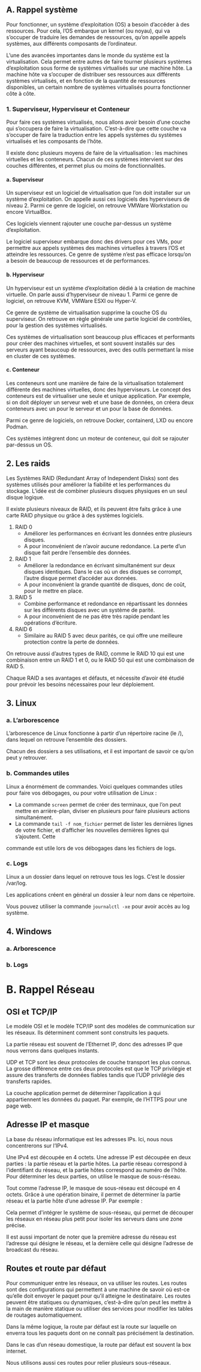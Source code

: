 ## A. Rappel système

Pour fonctionner, un système d’exploitation (OS) a besoin d’accéder à des ressources. Pour cela, l’OS embarque un kernel (ou noyau), qui va s’occuper de traduire les demandes de ressources, qu’on appelle appels systèmes, aux différents composants de l’ordinateur.

L’une des avancées importantes dans le monde du système est la virtualisation. Cela permet entre autres de faire tourner plusieurs systèmes d’exploitation sous forme de systèmes virtualisés sur une machine hôte. La machine hôte va s’occuper de distribuer ses ressources aux différents systèmes virtualisés, et en fonction de la quantité de ressources disponibles, un certain nombre de systèmes virtualisés pourra fonctionner côte à côte.

### 1. Superviseur, Hyperviseur et Conteneur

Pour faire ces systèmes virtualisés, nous allons avoir besoin d’une couche qui s’occupera de faire la virtualisation. C’est-à-dire que cette couche va s’occuper de faire la traduction entre les appels systèmes du systèmes virtualisés et les composants de l’hôte.

Il existe donc plusieurs moyens de faire de la virtualisation : les machines virtuelles et les conteneurs. Chacun de ces systèmes intervient sur des couches différentes, et permet plus ou moins de fonctionnalités.

#### a. Superviseur

Un superviseur est un logiciel de virtualisation que l’on doit installer sur un système d’exploitation. On appelle aussi ces logiciels des hyperviseurs de niveau 2. Parmi ce genre de logiciel, on retrouve VMWare Workstation ou encore VirtualBox.

Ces logiciels viennent rajouter une couche par-dessus un système d’exploitation.

Le logiciel superviseur embarque donc des drivers pour ces VMs, pour permettre aux appels systèmes des machines virtuelles à travers l’OS et atteindre les ressources. Ce genre de système n’est pas efficace lorsqu’on a besoin de beaucoup de ressources et de performances.

#### b. Hyperviseur

Un hyperviseur est un système d’exploitation dédié à la création de machine virtuelle. On parle aussi d’hyperviseur de niveau 1. Parmi ce genre de logiciel, on retrouve KVM, VMWare ESXI ou Hyper-V.

Ce genre de système de virtualisation supprime la couche OS du superviseur. On retrouve en règle générale une partie logiciel de contrôles, pour la gestion des systèmes virtualisés.

Ces systèmes de virtualisation sont beaucoup plus efficaces et performants pour créer des machines virtuelles, et sont souvent installés sur des serveurs ayant beaucoup de ressources, avec des outils permettant la mise en cluster de ces systèmes.

#### c. Conteneur

Les conteneurs sont une manière de faire de la virtualisation totalement différente des machines virtuelles, donc des hyperviseurs. Le concept des conteneurs est de virtualiser une seule et unique application. Par exemple, si on doit déployer un serveur web et une base de données, on créera deux conteneurs avec un pour le serveur et un pour la base de données.

Parmi ce genre de logiciels, on retrouve Docker, containerd, LXD ou encore Podman.

Ces systèmes intègrent donc un moteur de conteneur, qui doit se rajouter par-dessus un OS.

## 2. Les raids

Les Systèmes RAID (Redundant Array of Independent Disks) sont des systèmes utilisés pour améliorer la fiabilité et les performances du stockage. L’idée est de combiner plusieurs disques physiques en un seul disque logique.

Il existe plusieurs niveaux de RAID, et ils peuvent être faits grâce à une carte RAID physique ou grâce à des systèmes logiciels.

1. RAID 0
    - Améliorer les performances en écrivant les données entre plusieurs disques.
    - A pour inconvénient de n’avoir aucune redondance. La perte d’un disque fait perdre l’ensemble des données.
2. RAID 1
    - Améliorer la redondance en écrivant simultanément sur deux disques identiques. Dans le cas où un des disques se corrompt, l’autre disque permet d’accéder aux données.
    - A pour inconvénient la grande quantité de disques, donc de coût, pour le mettre en place.
3. RAID 5
    - Combine performance et redondance en répartissant les données sur les différents disques avec un système de parité.
    - A pour inconvénient de ne pas être très rapide pendant les opérations d’écriture.
4. RAID 6
    - Similaire au RAID 5 avec deux parités, ce qui offre une meilleure protection contre la perte de données.

On retrouve aussi d’autres types de RAID, comme le RAID 10 qui est une combinaison entre un RAID 1 et 0, ou le RAID 50 qui est une combinaison de RAID 5.

Chaque RAID a ses avantages et défauts, et nécessite d’avoir été étudié pour prévoir les besoins nécessaires pour leur déploiement.

## 3. Linux

### a. L’arborescence

L’arborescence de Linux fonctionne à partir d’un répertoire racine (le /), dans lequel on retrouve l’ensemble des dossiers.

Chacun des dossiers a ses utilisations, et il est important de savoir ce qu’on peut y retrouver.

### b. Commandes utiles

Linux a énormément de commandes. Voici quelques commandes utiles pour faire vos débogages, ou pour votre utilisation de Linux :

- La commande `screen` permet de créer des terminaux, que l’on peut mettre en arrière-plan, diviser en plusieurs pour faire plusieurs actions simultanément.
- La commande `tail -f nom_fichier` permet de lister les dernières lignes de votre fichier, et d’afficher les nouvelles dernières lignes qui s’ajoutent. Cette

 commande est utile lors de vos débogages dans les fichiers de logs.

### c. Logs

Linux a un dossier dans lequel on retrouve tous les logs. C’est le dossier /var/log.

Les applications créent en général un dossier à leur nom dans ce répertoire.

Vous pouvez utiliser la commande `journalctl -xe` pour avoir accès au log système.

## 4. Windows

### a. Arborescence

### b. Logs

# B. Rappel Réseau

## OSI et TCP/IP

Le modèle OSI et le modèle TCP/IP sont des modèles de communication sur les réseaux. Ils déterminent comment sont construits les paquets.

La partie réseau est souvent de l’Ethernet IP, donc des adresses IP que nous verrons dans quelques instants.

UDP et TCP sont les deux protocoles de couche transport les plus connus. La grosse différence entre ces deux protocoles est que le TCP privilégie et assure des transferts de données fiables tandis que l’UDP privilégie des transferts rapides.

La couche application permet de déterminer l’application à qui appartiennent les données du paquet. Par exemple, de l’HTTPS pour une page web.

## Adresse IP et masque

La base du réseau informatique est les adresses IPs. Ici, nous nous concentrerons sur l’IPv4.

Une IPv4 est découpée en 4 octets. Une adresse IP est découpée en deux parties : la partie réseau et la partie hôtes. La partie réseau correspond à l’identifiant du réseau, et la partie hôtes correspond au numéro de l'hôte. Pour déterminer les deux parties, on utilise le masque de sous-réseau.

Tout comme l’adresse IP, le masque de sous-réseau est découpé en 4 octets. Grâce à une opération binaire, il permet de déterminer la partie réseau et la partie hôte d’une adresse IP. Par exemple :

Cela permet d'intégrer le système de sous-réseau, qui permet de découper les réseaux en réseau plus petit pour isoler les serveurs dans une zone précise.

Il est aussi important de noter que la première adresse du réseau est l’adresse qui désigne le réseau, et la dernière celle qui désigne l’adresse de broadcast du réseau.

## Routes et route par défaut

Pour communiquer entre les réseaux, on va utiliser les routes. Les routes sont des configurations qui permettent à une machine de savoir où est-ce qu’elle doit envoyer le paquet pour qu’il atteigne le destinataire. Les routes peuvent être statiques ou dynamiques, c’est-à-dire qu’on peut les mettre à la main de manière statique ou utiliser des services pour modifier les tables de routages automatiquement.

Dans la même logique, la route par défaut est la route sur laquelle on enverra tous les paquets dont on ne connaît pas précisément la destination.

Dans le cas d’un réseau domestique, la route par défaut est souvent la box internet.

Nous utilisons aussi ces routes pour relier plusieurs sous-réseaux.
